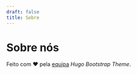 ```yaml
---
draft: false
title: Sobre
---
```


# Sobre nós

Feito com ❤️ pela [equipa](https://github.com/filipecarneiro/hugo-bootstrap-theme/graphs/contributors) *Hugo Bootstrap Theme*.
